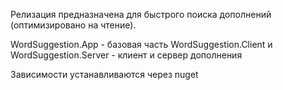 Релизация предназначена для быстрого поиска дополнений (оптимизировано на чтение).

WordSuggestion.App - базовая часть
WordSuggestion.Client и WordSuggestion.Server - клиент и сервер дополнения

Зависимости устанавливаются через nuget